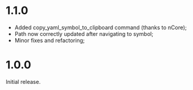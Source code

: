 # 1.1.0
- Added copy_yaml_symbol_to_clipboard command (thanks to nCore);
- Path now correctly updated after navigating to symbol;
- Minor fixes and refactoring;

# 1.0.0
Initial release.